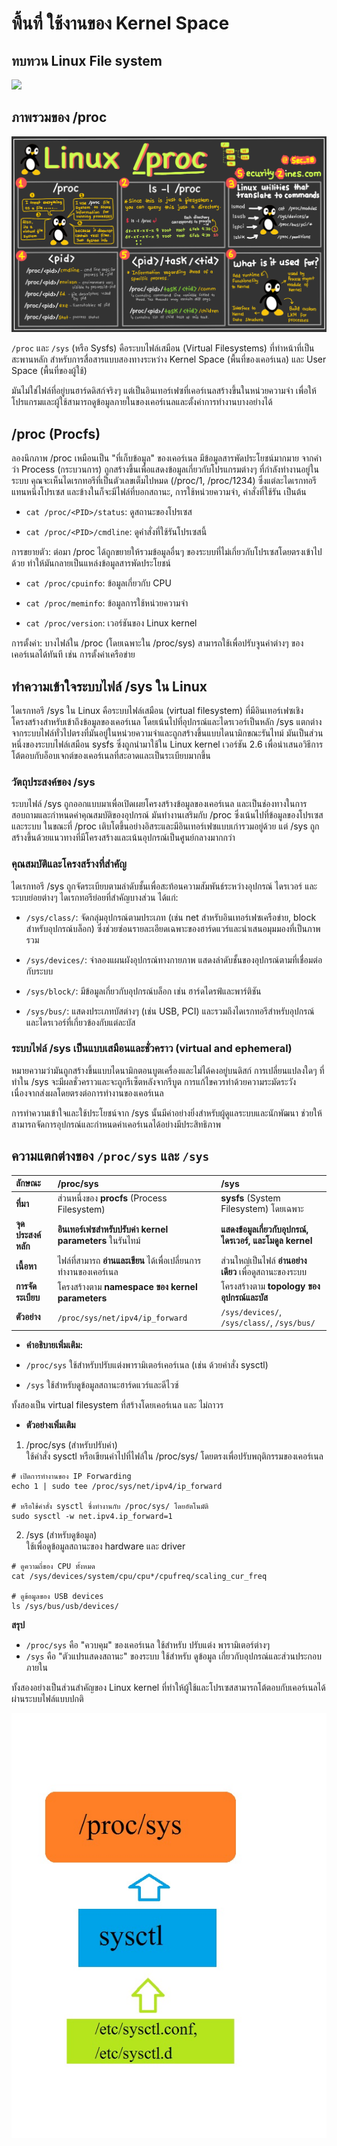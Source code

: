 # พื้นที่ ใช้งานของ Kernel Space 
## ทบทวน Linux File system
![](./images/Linux-Directory-Structure.jpeg)

## ภาพรวมของ /proc 
![](./images/proc-chart.png)


``/proc`` และ ``/sys`` (หรือ Sysfs) คือระบบไฟล์เสมือน (Virtual Filesystems) ที่ทำหน้าที่เป็น สะพานหลัก สำหรับการสื่อสารแบบสองทางระหว่าง Kernel Space (พื้นที่ของเคอร์เนล) และ User Space (พื้นที่ของผู้ใช้)

มันไม่ใช่ไฟล์ที่อยู่บนฮาร์ดดิสก์จริงๆ แต่เป็นอินเทอร์เฟซที่เคอร์เนลสร้างขึ้นในหน่วยความจำ เพื่อให้โปรแกรมและผู้ใช้สามารถดูข้อมูลภายในของเคอร์เนลและตั้งค่าการทำงานบางอย่างได้

## /proc (Procfs)

ลองนึกภาพ /proc เหมือนเป็น "ที่เก็บข้อมูล" ของเคอร์เนล มีข้อมูลสารพัดประโยชน์มากมาย 
จากคำว่า Process (กระบวนการ) ถูกสร้างขึ้นเพื่อแสดงข้อมูลเกี่ยวกับโปรแกรมต่างๆ ที่กำลังทำงานอยู่ในระบบ คุณจะเห็นไดเรกทอรีที่เป็นตัวเลขเต็มไปหมด (/proc/1, /proc/1234) ซึ่งแต่ละไดเรกทอรีแทนหนึ่งโปรเซส และข้างในก็จะมีไฟล์ที่บอกสถานะ, การใช้หน่วยความจำ, คำสั่งที่ใช้รัน เป็นต้น

- ``cat /proc/<PID>/status``: ดูสถานะของโปรเซส

- ``cat /proc/<PID>/cmdline``: ดูคำสั่งที่ใช้รันโปรเซสนี้

การขยายตัว: ต่อมา /proc ได้ถูกขยายให้รวมข้อมูลอื่นๆ ของระบบที่ไม่เกี่ยวกับโปรเซสโดยตรงเข้าไปด้วย ทำให้มันกลายเป็นแหล่งข้อมูลสารพัดประโยชน์

- ``cat /proc/cpuinfo``: ข้อมูลเกี่ยวกับ CPU

- ``cat /proc/meminfo``: ข้อมูลการใช้หน่วยความจำ

- ``cat /proc/version``: เวอร์ชันของ Linux kernel

การตั้งค่า: บางไฟล์ใน /proc (โดยเฉพาะใน /proc/sys) สามารถใช้เพื่อปรับจูนค่าต่างๆ ของเคอร์เนลได้ทันที เช่น การตั้งค่าเครือข่าย


## ทำความเข้าใจระบบไฟล์ /sys ใน Linux
ไดเรกทอรี /sys ใน Linux คือระบบไฟล์เสมือน (virtual filesystem) ที่มีอินเทอร์เฟซเชิงโครงสร้างสำหรับเข้าถึงข้อมูลของเคอร์เนล โดยเน้นไปที่อุปกรณ์และไดรเวอร์เป็นหลัก /sys แตกต่างจากระบบไฟล์ทั่วไปตรงที่มันอยู่ในหน่วยความจำและถูกสร้างขึ้นแบบไดนามิกขณะรันไทม์ มันเป็นส่วนหนึ่งของระบบไฟล์เสมือน sysfs ซึ่งถูกนำมาใช้ใน Linux kernel เวอร์ชัน 2.6 เพื่อนำเสนอวิธีการโต้ตอบกับอ็อบเจกต์ของเคอร์เนลที่สะอาดและเป็นระเบียบมากขึ้น

### วัตถุประสงค์ของ /sys
ระบบไฟล์ /sys ถูกออกแบบมาเพื่อเปิดเผยโครงสร้างข้อมูลของเคอร์เนล และเป็นช่องทางในการสอบถามและกำหนดค่าคุณสมบัติของอุปกรณ์ มันทำงานเสริมกับ /proc ซึ่งเน้นไปที่ข้อมูลของโปรเซสและระบบ ในขณะที่ /proc เติบโตขึ้นอย่างอิสระและมีอินเทอร์เฟซแบบเก่ารวมอยู่ด้วย แต่ /sys ถูกสร้างขึ้นด้วยแนวทางที่มีโครงสร้างและเน้นอุปกรณ์เป็นศูนย์กลางมากกว่า

### คุณสมบัติและโครงสร้างที่สำคัญ
ไดเรกทอรี /sys ถูกจัดระเบียบตามลำดับชั้นเพื่อสะท้อนความสัมพันธ์ระหว่างอุปกรณ์ ไดรเวอร์ และระบบย่อยต่างๆ ไดเรกทอรีย่อยที่สำคัญบางส่วน ได้แก่:

- ``/sys/class/``: จัดกลุ่มอุปกรณ์ตามประเภท (เช่น net สำหรับอินเทอร์เฟซเครือข่าย, block สำหรับอุปกรณ์บล็อก) ซึ่งช่วยซ่อนรายละเอียดเฉพาะของฮาร์ดแวร์และนำเสนอมุมมองที่เป็นภาพรวม

- ``/sys/devices/``: จำลองแผนผังอุปกรณ์ทางกายภาพ แสดงลำดับชั้นของอุปกรณ์ตามที่เชื่อมต่อกับระบบ

- ``/sys/block/``: มีข้อมูลเกี่ยวกับอุปกรณ์บล็อก เช่น ฮาร์ดไดรฟ์และพาร์ติชัน

- ``/sys/bus/``: แสดงประเภทบัสต่างๆ (เช่น USB, PCI) และรวมถึงไดเรกทอรีสำหรับอุปกรณ์และไดรเวอร์ที่เกี่ยวข้องกับแต่ละบัส

### ระบบไฟล์ /sys เป็นแบบเสมือนและชั่วคราว (virtual and ephemeral)

หมายความว่ามันถูกสร้างขึ้นแบบไดนามิกตอนบูตเครื่องและไม่ได้คงอยู่บนดิสก์ การเปลี่ยนแปลงใดๆ ที่ทำใน /sys จะมีผลชั่วคราวและจะถูกรีเซ็ตหลังจากรีบูต การแก้ไขควรทำด้วยความระมัดระวัง เนื่องจากส่งผลโดยตรงต่อการทำงานของเคอร์เนล

การทำความเข้าใจและใช้ประโยชน์จาก /sys นั้นมีค่าอย่างยิ่งสำหรับผู้ดูแลระบบและนักพัฒนา ช่วยให้สามารถจัดการอุปกรณ์และกำหนดค่าเคอร์เนลได้อย่างมีประสิทธิภาพ


## ความแตกต่างของ ``/proc/sys``  และ ``/sys``

| ลักษณะ | **/proc/sys** | **/sys** |
|:---|:---|:---|
| **ที่มา** | ส่วนหนึ่งของ **procfs** (Process Filesystem) | **sysfs** (System Filesystem) โดยเฉพาะ |
| **จุดประสงค์หลัก** | **อินเทอร์เฟซสำหรับปรับค่า kernel parameters** ในรันไทม์ | **แสดงข้อมูลเกี่ยวกับอุปกรณ์, ไดรเวอร์, และโมดูล kernel** |
| **เนื้อหา** | ไฟล์ที่สามารถ **อ่านและเขียน** ได้เพื่อเปลี่ยนการทำงานของเคอร์เนล | ส่วนใหญ่เป็นไฟล์ **อ่านอย่างเดียว** เพื่อดูสถานะของระบบ |
| **การจัดระเบียบ** | โครงสร้างตาม **namespace ของ kernel parameters** | โครงสร้างตาม **topology ของอุปกรณ์และบัส** |
| **ตัวอย่าง** | `/proc/sys/net/ipv4/ip_forward` | `/sys/devices/`, `/sys/class/`, `/sys/bus/` |

- **คำอธิบายเพิ่มเติม:**

- ``/proc/sys`` ใช้สำหรับปรับแต่งพารามิเตอร์เคอร์เนล (เช่น ด้วยคำสั่ง sysctl)

- ``/sys`` ใช้สำหรับดูข้อมูลสถานะฮาร์ดแวร์และดีไวซ์

ทั้งสองเป็น virtual filesystem ที่สร้างโดยเคอร์เนล และ ไม่ถาวร

- **ตัวอย่างเพิ่มเติม**
1. /proc/sys (สำหรับปรับค่า)  
ใช้คำสั่ง sysctl หรือเขียนค่าไปที่ไฟล์ใน /proc/sys/ โดยตรงเพื่อปรับพฤติกรรมของเคอร์เนล

```
# เปิดการทำงานของ IP Forwarding
echo 1 | sudo tee /proc/sys/net/ipv4/ip_forward

# หรือใช้คำสั่ง sysctl ซึ่งทำงานกับ /proc/sys/ โดยอัตโนมัติ
sudo sysctl -w net.ipv4.ip_forward=1
```

2. /sys (สำหรับดูข้อมูล)  
ใช้เพื่อดูข้อมูลสถานะของ hardware และ driver

```
# ดูความถี่ของ CPU ทั้งหมด
cat /sys/devices/system/cpu/cpu*/cpufreq/scaling_cur_freq

# ดูข้อมูลของ USB devices
ls /sys/bus/usb/devices/
```

**สรุป**    
  - ``/proc/sys`` คือ "ควบคุม" ของเคอร์เนล ใช้สำหรับ ปรับแต่ง พารามิเตอร์ต่างๆ  
  - ``/sys`` คือ "ตัวแปรแสดงสถานะ" ของระบบ ใช้สำหรับ ดูข้อมูล เกี่ยวกับอุปกรณ์และส่วนประกอบภายใน

ทั้งสองอย่างเป็นส่วนสำคัญของ Linux kernel ที่ทำให้ผู้ใช้และโปรเซสสามารถโต้ตอบกับเคอร์เนลได้ผ่านระบบไฟล์แบบปกติ

![](./images/proc-sys.jpg)